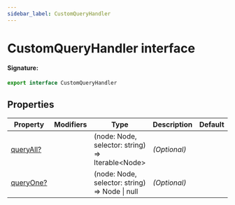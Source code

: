 ```yaml
---
sidebar_label: CustomQueryHandler
---
```


# CustomQueryHandler interface

#### Signature:

```typescript
export interface CustomQueryHandler
```

## Properties

| Property                                                | Modifiers | Type                                                      | Description       | Default |
| ------------------------------------------------------- | --------- | --------------------------------------------------------- | ----------------- | ------- |
| [queryAll?](./puppeteer.customqueryhandler.queryall.md) |           | (node: Node, selector: string) =&gt; Iterable&lt;Node&gt; | <i>(Optional)</i> |         |
| [queryOne?](./puppeteer.customqueryhandler.queryone.md) |           | (node: Node, selector: string) =&gt; Node \| null         | <i>(Optional)</i> |         |
